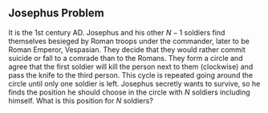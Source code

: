 ## Josephus Problem

It is the 1st century AD. Josephus and his other $N - 1$ soldiers find themselves besieged by Roman troops under 
the commander, later to be Roman Emperor, Vespasian. They decide that they would rather commit suicide or fall to a 
comrade than to the Romans. They form a circle and agree that the first soldier will kill the person next to them
(clockwise) and pass the knife to the third person. This cycle is repeated going around the circle until only one 
soldier is left. Josephus secretly wants to survive, so he finds the position he should choose in the circle with $N$
soldiers including himself. What is this position for $N$ soldiers? 